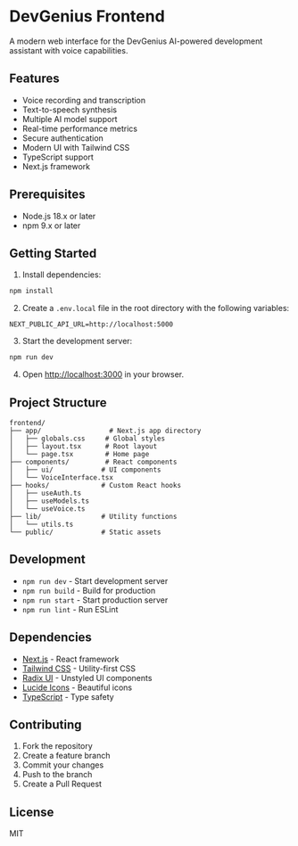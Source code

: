 # DevGenius Frontend

A modern web interface for the DevGenius AI-powered development assistant with voice capabilities.

## Features

- Voice recording and transcription
- Text-to-speech synthesis
- Multiple AI model support
- Real-time performance metrics
- Secure authentication
- Modern UI with Tailwind CSS
- TypeScript support
- Next.js framework

## Prerequisites

- Node.js 18.x or later
- npm 9.x or later

## Getting Started

1. Install dependencies:
```bash
npm install
```

2. Create a `.env.local` file in the root directory with the following variables:
```env
NEXT_PUBLIC_API_URL=http://localhost:5000
```

3. Start the development server:
```bash
npm run dev
```

4. Open [http://localhost:3000](http://localhost:3000) in your browser.

## Project Structure

```
frontend/
├── app/                 # Next.js app directory
│   ├── globals.css     # Global styles
│   ├── layout.tsx      # Root layout
│   └── page.tsx        # Home page
├── components/         # React components
│   ├── ui/            # UI components
│   └── VoiceInterface.tsx
├── hooks/             # Custom React hooks
│   ├── useAuth.ts
│   ├── useModels.ts
│   └── useVoice.ts
├── lib/               # Utility functions
│   └── utils.ts
└── public/            # Static assets
```

## Development

- `npm run dev` - Start development server
- `npm run build` - Build for production
- `npm run start` - Start production server
- `npm run lint` - Run ESLint

## Dependencies

- [Next.js](https://nextjs.org/) - React framework
- [Tailwind CSS](https://tailwindcss.com/) - Utility-first CSS
- [Radix UI](https://www.radix-ui.com/) - Unstyled UI components
- [Lucide Icons](https://lucide.dev/) - Beautiful icons
- [TypeScript](https://www.typescriptlang.org/) - Type safety

## Contributing

1. Fork the repository
2. Create a feature branch
3. Commit your changes
4. Push to the branch
5. Create a Pull Request

## License

MIT 